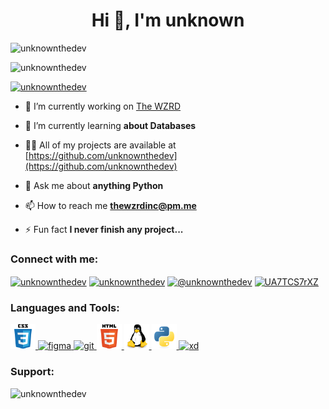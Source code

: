 
  
<h1 align="center">Hi 👋, I'm unknown</h1>

<p align="left"> <img src="https://komarev.com/ghpvc/?username=unknownthedev&label=Profile%20views&color=0e75b6&style=flat" alt="unknownthedev" /> </p>

<p align="left"><img src="https://github-profile-summary-cards.vercel.app/api/cards/profile-details?username=unknownthedev&theme=github_dark" alt="unknownthedev" /></p>

<p align="left"> <a href="https://twitter.com/unknownthedev" target="blank"><img src="https://img.shields.io/twitter/follow/unknownthedev?logo=twitter&style=for-the-badge" alt="unknownthedev" /></a> </p>

- 🔭 I’m currently working on [The WZRD](https://github.com/unknownthedev/thewzrd)

- 🌱 I’m currently learning **about Databases**

- 👨‍💻 All of my projects are available at [https://github.com/unknownthedev](https://github.com/unknownthedev)

- 💬 Ask me about **anything Python**

- 📫 How to reach me **thewzrdinc@pm.me**

- ⚡ Fun fact **I never finish any project...**

<h3 align="left">Connect with me:</h3>
<p align="left">
<a href="https://dev.to/unknownthedev" target="blank"><img align="center" src="https://cdn.jsdelivr.net/npm/simple-icons@3.0.1/icons/dev-dot-to.svg" alt="unknownthedev" height="30" width="40" /></a>
<a href="https://twitter.com/unknownthedev" target="blank"><img align="center" src="https://raw.githubusercontent.com/rahuldkjain/github-profile-readme-generator/master/src/images/icons/Social/twitter.svg" alt="unknownthedev" height="30" width="40" /></a>
<a href="https://medium.com/@unknownthedev" target="blank"><img align="center" src="https://raw.githubusercontent.com/rahuldkjain/github-profile-readme-generator/master/src/images/icons/Social/medium.svg" alt="@unknownthedev" height="30" width="40" /></a>
<a href="https://discord.gg/UA7TCS7rXZ" target="blank"><img align="center" src="https://raw.githubusercontent.com/rahuldkjain/github-profile-readme-generator/master/src/images/icons/Social/discord.svg" alt="UA7TCS7rXZ" height="30" width="40" /></a>
</p>

<h3 align="left">Languages and Tools:</h3>
<p align="left"> <a href="https://www.w3schools.com/css/" target="_blank"> <img src="https://raw.githubusercontent.com/devicons/devicon/master/icons/css3/css3-original-wordmark.svg" alt="css3" width="40" height="40"/> </a> <a href="https://www.figma.com/" target="_blank"> <img src="https://www.vectorlogo.zone/logos/figma/figma-icon.svg" alt="figma" width="40" height="40"/> </a> <a href="https://git-scm.com/" target="_blank"> <img src="https://www.vectorlogo.zone/logos/git-scm/git-scm-icon.svg" alt="git" width="40" height="40"/> </a> <a href="https://www.w3.org/html/" target="_blank"> <img src="https://raw.githubusercontent.com/devicons/devicon/master/icons/html5/html5-original-wordmark.svg" alt="html5" width="40" height="40"/> </a> <a href="https://www.linux.org/" target="_blank"> <img src="https://raw.githubusercontent.com/devicons/devicon/master/icons/linux/linux-original.svg" alt="linux" width="40" height="40"/> </a> <a href="https://www.python.org" target="_blank"> <img src="https://raw.githubusercontent.com/devicons/devicon/master/icons/python/python-original.svg" alt="python" width="40" height="40"/> </a> <a href="https://www.adobe.com/products/xd.html" target="_blank"> <img src="https://cdn.worldvectorlogo.com/logos/adobe-xd.svg" alt="xd" width="40" height="40"/> </a> </p>

<h3 align="left">Support:</h3>
<p><a href="https://www.buymeacoffee.com/unknownthedev"> <img align="left" src="https://cdn.buymeacoffee.com/buttons/v2/default-yellow.png" height="50" width="210" alt="unknownthedev" /></a></p><br><br>




